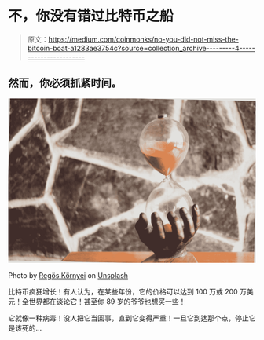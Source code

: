 # 不，你没有错过比特币之船

> 原文：<https://medium.com/coinmonks/no-you-did-not-miss-the-bitcoin-boat-a1283ae3754c?source=collection_archive---------4----------------------->

## 然而，你必须抓紧时间。

![](img/b5bb50f221050533604c8106c44c2d8d.png)

Photo by [Regös Környei](https://unsplash.com/@kornyeir?utm_source=medium&utm_medium=referral) on [Unsplash](https://unsplash.com?utm_source=medium&utm_medium=referral)

比特币疯狂增长！有人认为，在某些年份，它的价格可以达到 100 万或 200 万美元！全世界都在谈论它！甚至你 89 岁的爷爷也想买一些！

它就像一种病毒！没人把它当回事，直到它变得严重！一旦它到达那个点，停止它是该死的…